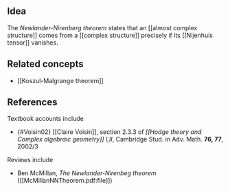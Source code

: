 
## Idea

The _Newlander-Nirenberg theorem_ states that an [[almost complex structure]] comes from a [[complex structure]] precisely if its [[Nijenhuis tensor]] vanishes.

## Related concepts

* [[Koszul-Malgrange theorem]]

## References

Textbook accounts include

* {#Voisin02} [[Claire Voisin]], section 2.3.3 of _[[Hodge theory and Complex algebraic geometry]] I,II_, Cambridge Stud. in Adv. Math. __76, 77__, 2002/3


Reviews include

* Ben McMillan, _The Newlander-Nirenbeg theorem_ ([[McMillanNNTheorem.pdf:file]])
